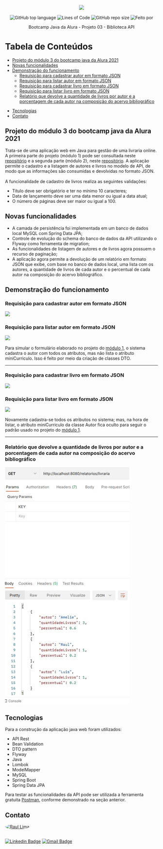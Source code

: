 <div align="center">
  <img src="img/logoBootcampJava.jpg">


![GitHub top language](https://img.shields.io/github/languages/top/raul-lima/bootcamp-java-projeto03)<space><space>
![Lines of Code](https://img.shields.io/tokei/lines/github/raul-lima/bootcamp-java-projeto03)<space><space>
![GitHub repo size](https://img.shields.io/github/repo-size/raul-lima/bootcamp-java-projeto03)<space><space>
![Feito por](https://img.shields.io/badge/feito%20por-Raul%20Lima-blueviolet)

 </div align="center">


<p align="center"> Bootcamp Java da Alura - Projeto 03 - Biblioteca API</p>


Tabela de Conteúdos
=================
  <!--ts-->

* [Projeto do módulo 3 do bootcamp java da Alura 2021](#projeto-do-módulo-3-do-bootcamp-java-da-alura-2021)
* [Novas funcionalidades](#novas-funcionalidades)
* [Demonstração do funcionamento](#demonstração-do-funcionamento)
    * [Requisição para cadastrar autor em formato JSON](#requisição-para-cadastrar-autor-em-formato-json)
    * [Requisição para listar autor em formato JSON](#requisição-para-listar-autor-em-formato-json)
    * [Requisição para cadastrar livro em formato JSON](#requisição-para-cadastrar-livro-em-formato-json)
    * [Requisição para listar livro em formato JSON](#requisição-para-listar-livro-em-formato-json)
    * [Relatório que devolve a quantidade de livros por autor e a porcentagem de cada autor na composição do acervo bibliográfico](#relatório-que-devolve-a-quantidade-de-livros-por-autor-e-a-porcentagem-de-cada-autor-na-composição-do-acervo-bibliográfico)

- [Tecnologias](#tecnologias)
- [Contato](#contato)
  <!--te-->

## Projeto do módulo 3 do bootcamp java da Alura 2021

Trata-se de uma aplicação web em Java para gestão de uma livraria online. A primeira parte do projeto (módulo 1) pode
ser consultada neste [repositório](https://github.com/raul-lima/bootcamp-java-projeto01) e a segunda parte (módulo 2), neste [repositório](https://github.com/raul-lima/bootcamp-java-projeto02). A aplicação permite o cadastro
e a listagem de autores e livros no modelo de API, de modo que as informações são consumidas e devolvidas no formato
JSON.
<br>
<br>
A funcionalidade de cadastro de livros realiza as seguintes validações:

* Título deve ser obrigatório e ter no mínimo 10 caracteres;
* Data de lançamento deve ser uma data menor ou igual a data atual;
* O número de páginas deve ser maior ou igual a 100.
  
## Novas funcionalidades
  
  * A camada de persistência foi implementada em um banco de dados local MySQL com Spring Data JPA;
  * Controle de evolução do schema do banco de dados da API utilizando o Flyway como ferramenta de migration;
  * As funcionalidades de listagem de autores e de livros agora possuem o recurso de paginação;
  * A aplicação agora permite a devolução de um relatório em formato JSON que exibe, com base no banco de dados local, uma lista com os autores, a quantidade de livros de cada autor e o percentual de cada autor na composição do acervo bibliográfico.

## Demonstração do funcionamento

### Requisição para cadastrar autor em formato JSON

![](img/autoresPost.jpg)

### Requisição para listar autor em formato JSON

![](img/autoresGet.jpg)

Para simular o formulário elaborado no projeto do [módulo 1](https://github.com/raul-lima/bootcamp-java-projeto01), o
sistema cadastra o autor com todos os atributos, mas não lista o atributo miniCurriculo. Isso é feito por meio da
criação de classes DTO.
  
---

### Requisição para cadastrar livro em formato JSON

![](img/livrosPost.jpg)

### Requisição para listar livro em formato JSON

![](img/livrosGet.jpg)

Novamente cadastra-se todos os atributos no sistema; mas, na hora de listar, o atributo miniCurriculo da classe Autor
fica oculto para seguir o padrão usado no projeto do [módulo 1](https://github.com/raul-lima/bootcamp-java-projeto01).
  
 ---
  
### Relatório que devolve a quantidade de livros por autor e a porcentagem de cada autor na composição do acervo bibliográfico
  
  ![](img/relatorios.jpg)

## Tecnologias

Para a construção da aplicação java web foram utilizados:

* API Rest
* Bean Validation
* DTO pattern
* Flyway
* Java
* Lombok
* ModelMapper
* MySQL
* Spring Boot
* Spring Data JPA

Para testar as funcionalidades da API pode ser utilizada a ferramenta
gratuita [Postman](https://www.postman.com/downloads/), conforme demonstrado na seção anterior.

## Contato

<a href="https://www.linkedin.com/in/raultlima/">
 <img style="border-radius: 50%;" src="https://avatars.githubusercontent.com/u/79487007?s=460&u=61b426b901b8fe02e12019b1fdb67bf0072d4f00&v=4" width="100px;" alt="Raul Lima"/>
<br />
<br />

[![Linkedin Badge](https://img.shields.io/badge/-Raul%20Lima-blue?style=flat-square&logo=Linkedin&logoColor=white&link=https://www.linkedin.com/in/raul-lima-adv/)](https://www.linkedin.com/in/raultlima/)
[![Gmail Badge](https://img.shields.io/badge/-raultorres.lima@gmail.com-c14438?style=flat-square&logo=Gmail&logoColor=white&link=mailto:raultorres.lima@gmail.com)](mailto:raultorres.lima@gmail.com)

